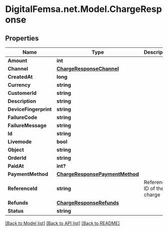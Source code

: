 # DigitalFemsa.net.Model.ChargeResponse

## Properties

Name | Type | Description | Notes
------------ | ------------- | ------------- | -------------
**Amount** | **int** |  | [optional] 
**Channel** | [**ChargeResponseChannel**](ChargeResponseChannel.md) |  | [optional] 
**CreatedAt** | **long** |  | [optional] 
**Currency** | **string** |  | [optional] 
**CustomerId** | **string** |  | [optional] 
**Description** | **string** |  | [optional] 
**DeviceFingerprint** | **string** |  | [optional] 
**FailureCode** | **string** |  | [optional] 
**FailureMessage** | **string** |  | [optional] 
**Id** | **string** |  | [optional] 
**Livemode** | **bool** |  | [optional] 
**Object** | **string** |  | [optional] 
**OrderId** | **string** |  | [optional] 
**PaidAt** | **int?** |  | [optional] 
**PaymentMethod** | [**ChargeResponsePaymentMethod**](ChargeResponsePaymentMethod.md) |  | [optional] 
**ReferenceId** | **string** | Reference ID of the charge | [optional] 
**Refunds** | [**ChargeResponseRefunds**](ChargeResponseRefunds.md) |  | [optional] 
**Status** | **string** |  | [optional] 

[[Back to Model list]](../README.md#documentation-for-models) [[Back to API list]](../README.md#documentation-for-api-endpoints) [[Back to README]](../README.md)

